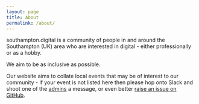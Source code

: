 ```yaml
---
layout: page
title: About
permalink: /about/
---
```


southampton.digital is a community of people in and around the Southampton (UK)
area who are interested in digital - either professionally or as a hobby.

We aim to be as inclusive as possible.

Our website aims to collate local events that may be of interest to our
community - if your event is not listed here then please hop onto Slack and
shoot one of the [admins](/admins) a message, or even better [raise an issue on
GitHub](https://github.com/southamptondigital/southamptondigital.github.io/issues/new).
